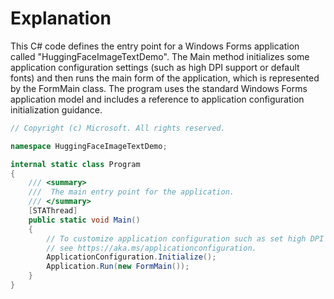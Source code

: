 # Explanation
This C# code defines the entry point for a Windows Forms application called "HuggingFaceImageTextDemo". The Main method initializes some application configuration settings (such as high DPI support or default fonts) and then runs the main form of the application, which is represented by the FormMain class. The program uses the standard Windows Forms application model and includes a reference to application configuration initialization guidance.

```csharp
// Copyright (c) Microsoft. All rights reserved.

namespace HuggingFaceImageTextDemo;

internal static class Program
{
    /// <summary>
    ///  The main entry point for the application.
    /// </summary>
    [STAThread]
    public static void Main()
    {
        // To customize application configuration such as set high DPI settings or default font,
        // see https://aka.ms/applicationconfiguration.
        ApplicationConfiguration.Initialize();
        Application.Run(new FormMain());
    }
}
```
